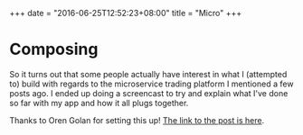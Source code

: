 +++
date = "2016-06-25T12:52:23+08:00"
title = "Micro"
+++

# Composing

So it turns out that some people actually have interest in what I (attempted to) build with regards to the microservice trading platform I mentioned a few posts ago. I ended up doing a screencast to try and explain what I've done so far with my app and how it all plugs together.

Thanks to Oren Golan for setting this up! [The link to the post is here](https://oren.github.io/blog/micro.html).
